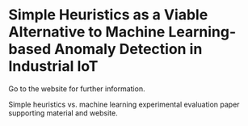 # Simple Heuristics as a Viable Alternative to Machine Learning-based Anomaly Detection in Industrial IoT

Go to the website for further information.

Simple heuristics vs. machine learning experimental evaluation paper supporting material and website.
